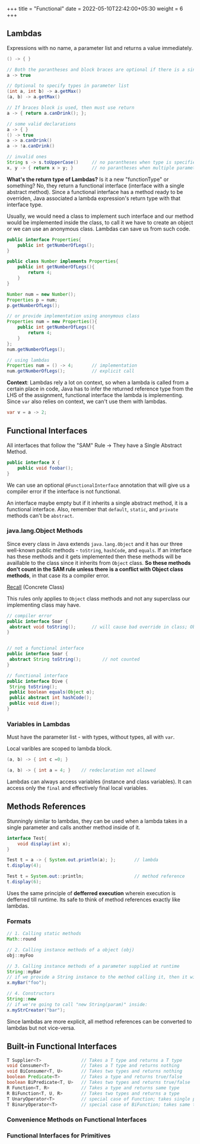 +++
title = "Functional"
date =  2022-05-10T22:42:00+05:30
weight = 6
+++

## Lambdas
Expressions with no name, a parameter list and returns a value immediately. 
```java
() -> { }

// Both the parantheses and block braces are optional if there is a single parameter and a single return value
a -> true

// Optional to specify types in parameter list
(int a, int b) -> a.getMax()
(a, b) -> a.getMax()

// If braces block is used, then must use return
a -> { return a.canDrink(); };

// some valid declarations
a -> { }
() -> true
a -> a.canDrink()
a -> !a.canDrink()

// invalid ones
String s -> s.toUpperCase()		// no parantheses when type is specified
x, y -> { return x > y; }		// no parantheses when multiple parameters, also no semicolon to terminate expression
``` 

**What's the return type of Lambdas?** Is it a new "functionType" or something? No, they return a functional interface (interface with a single abstract method). Since a functional interface has a method ready to be overriden, Java associated a lambda expression's return type with that interface type. 

Usually, we would need a class to implement such interface and our method would be implemented inside the class, to call it we have to create an object or we can use an anonymous class. Lambdas can save us from such code.

```java
public interface Properties{
	public int getNumberOfLegs();
}

public class Number implements Properties{
	public int getNumberOfLegs(){
		return 4;
	} 
}

Number num = new Number();
Properties p = num;
p.getNumberOfLegs();

// or provide implementation using anonymous class
Properties num = new Properties(){
	public int getNumberOfLegs(){
		return 4;
	}
};
num.getNumberOfLegs();

// using lambdas
Properties num = () -> 4;		// implementation
num.getNumberOfLegs();			// explicit call
```

**Context**: Lambdas rely a lot on context, so when a lambda is called from a certain place in code, Java has to infer the returned reference type from the LHS of the assignment, functional interface the lambda is implementing. Since `var` also relies on context, we can't use them with lambdas.
```java
var v = a -> 2;
```

## Functional Interfaces
All interfaces that follow the "SAM" Rule -> They have a Single Abstract Method.

```java
public interface X { 
	public void foobar();
}
```

We can use an optional `@FunctionalInterface` annotation that will give us a compiler error if the interface is not functional.

An interface maybe empty but if it inherits a single abstract method, it is a functional interface. Also, remember that `default`, `static`, and `private` methods can't be `abstract`.

### java.lang.Object Methods
Since every class in Java extends `java.lang.Object` and it has our three well-known public methods - `toString`, `hashCode`, and `equals`. If an interface has these methods and it gets implemented then these methods will be availlable to the class since it inherits from `Object` class. **So these methods don't count in the SAM rule unless there is a conflict with Object class methods**, in that case its a compiler error.

[Recall](http://localhost:1313/java/more-oop/#interface) (Concrete Class)

This rules only applies to `Object` class methods and not any superclass our implementing class may have.

```java
// compiler error
public interface Soar {
 abstract void toString();		// will cause bad override in class; Object method has incompatible type
}


// not a functional interface
public interface Soar {
 abstract String toString();		// not counted
}

// functional interface
public interface Dive {
 String toString();
 public boolean equals(Object o);
 public abstract int hashCode();
 public void dive();
}
```

### Variables in Lambdas
Must have the parameter list - with types, without types, all with `var`.

Local varibles are scoped to lambda block.
```java
(a, b) -> { int c =0; }

(a, b) -> { int a = 4; }	// redeclaration not allowed
```

Lambdas can always access variables (instance and class variables). It can access only the `final` and effectively final local variables.

## Methods References
Stunningly similar to lambdas, they can be used when a lambda takes in a single parameter and calls another method inside of it.

```java
interface Test{
	void display(int x);
}

Test t = a -> { System.out.println(a); };		// lambda
t.display(4);

Test t = System.out::println;					// method reference
t.display(6);
```

Uses the same principle of **defferred execution** wherein execution is defferred till runtime. Its safe to think of method references exactly like lambdas.

### Formats
```java
// 1. Calling static methods
Math::round

// 2. Calling instance methods of a object (obj)
obj::myFoo

// 3. Calling instance methods of a parameter supplied at runtime
String::myBar
// if we provide a String instance to the method calling it, then it will call myBar on it:
x.myBar("foo");

// 4. Constructors
String::new
// if we're going to call "new String(param)" inside:
x.myStrCreator("bar");
```

Since lambdas are more explicit, all method references can be converted to lambdas but not vice-versa.

## Built-in Functional Interfaces
```java
T Supplier<T> 				// Takes a T type and returns a T type
void Consumer<T> 			// Takes a T type and returns nothing
void BiConsumer<T, U> 		// Takes two types and returns nothing
boolean Predicate<T> 		// Takes a type and returns true/false
boolean BiPredicate<T, U> 	// Takes two types and returns true/false
R Function<T, R> 			// Takes a type and returns same type
R BiFunction<T, U, R> 		// Takes two types and returns a type
T UnaryOperator<T> 			// special case of Function; takes single parameter
T BinaryOperator<T> 		// special case of BiFunction; takes same type parameters
```
### Convenience Methods on Functional Interfaces

### Functional Interfaces for Primitives